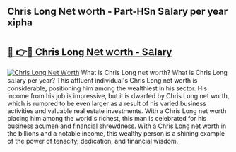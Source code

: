 ## Chris Long N𝚎t w𝚘rth - Part-HSn S𝚊lary per year xipha

# <h2><a href="http://gc168lh.nevu.top/?p=Chris+Long">🔗 👉🔴 Chris Long N𝚎t w𝚘rth - S𝚊lary</a></h2>

[![Chris Long N𝚎t W𝚘rth](https://i.imgur.com/Oavwk0R.jpeg)](http://gc168lh.nevu.top/?p=Chris+Long)
What is Chris Long n𝚎t w𝚘rth? What is Chris Long s𝚊lary per year?
This affluent individual's Chris Long net worth is considerable, positioning him among the wealthiest in his sector. His income from his job is impressive, but it is dwarfed by Chris Long net worth, which is rumored to be even larger as a result of his varied business activities and valuable real estate investments. With a Chris Long net worth placing him among the world's richest, this man is celebrated for his business acumen and financial shrewdness. With a Chris Long net worth in the billions and a notable income, this wealthy person is a shining example of the power of tenacity, dedication, and financial wisdom.
